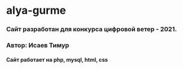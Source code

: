 # alya-gurme
### Сайт разработан для конкурса цифровой ветер - 2021.
### Автор: Исаев Тимур
#### Сайт работает на php, mysql, html, css